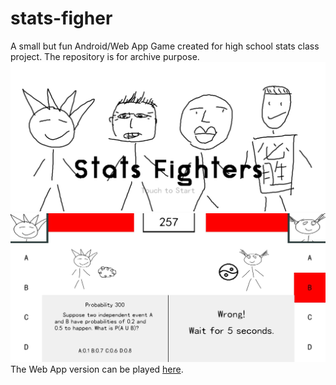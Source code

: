 # stats-figher
A small but fun Android/Web App Game created for high school stats class project. The repository is for archive purpose.
![Front Page](./img/screenshot1.jpg)
![Example](./img/screenshot2.jpg)
The Web App version can be played [here](http://www.enoeht.xyz).
